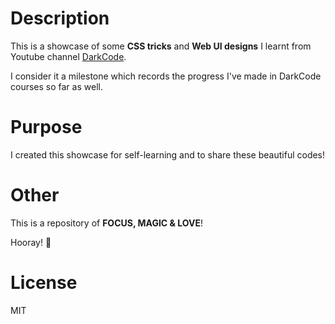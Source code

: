 # Description
This is a showcase of some **CSS tricks** and **Web UI designs** I learnt from Youtube channel [DarkCode](https://www.youtube.com/channel/UCD3KVjbb7aq2OiOffuungzw).

I consider it a milestone which records the progress I've made in DarkCode courses so far as well.

# Purpose
I created this showcase for self-learning and to share these beautiful codes!

# Other
This is a repository of **FOCUS, MAGIC & LOVE**! 

Hooray! 🍺

# License
MIT